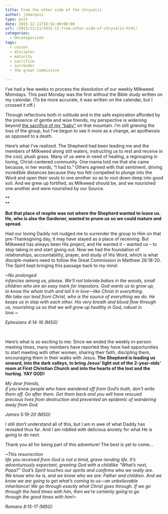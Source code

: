 ```yaml
---
title: From the other side of the chrysalis
author: jsmarquis
type: post
date: 2015-12-11T16:52:00+00:00
url: /2015/12/11/2015-12-from-other-side-of-chrysalis-html/
categories:
  - Uncategorized
tags:
  - cocoon
  - disciples
  - maturity
  - sacrifice
  - surrender
  - the great commission

---
```

I&#8217;ve had a few weeks to process the dissolution of our weekly Milkweed Momdays. This past Monday was the first without the Bible study written on my calendar. (To be more accurate, it was written on the calendar, but I crossed it off.)

Through reflections both in solitude and in the safe exploration afforded by the presence of gentle and wise friends, my perspective is widening beyond <a href="/cottonwoodblessings/2015/11/cocoons.html" target="_blank">the sacrifice of my &#8220;baby&#8221;</a> on that mountain. I&#8217;m still grieving the loss of the group, but I&#8217;ve begun to see it more as a change, an apotheosis as opposed to a death. 

Here&#8217;s what I&#8217;ve realized. The Shepherd had been leading me and the members of Milkweed along still waters, instructing us to rest and receive in the cool, plush grass. Many of us were in need of healing, a regrouping in loving, Christ-centered community. One mama told me that she came because, in her words, &#8220;I had to.&#8221; Others agreed with that sentiment, driving incredible distances because they too felt compelled to plunge into the Word and open their souls to one another so as to root down deep into good soil. And we grew up fortified, as Milkweed should be, and we nourished one another and were nourished by our Source.
  
**  
** 
  
**But that place of respite was not where the Shepherd wanted to leave us. He, who is also the Gardener, wanted to prune us so we could mature and spread.&nbsp;**

Had our loving Daddy not nudged me to surrender the group to Him on that pre-Thanksgiving day, it may have stayed as a place of receiving. But Milkweed has always been His project, and He wanted it &#8211; wanted _us_ &#8211; to stop taking in and start giving out. Now we had the foundation of relationships, accountability, prayer, and study of His Word, which is what disciple-makers need to follow the Great Commission in Matthew 28:18-20. The Spirit kept bringing this passage back to my mind:

_~<span class="text Eph-4-14-Eph-4-16" id="en-MSG-12443">No prolonged<br /> infancies among us, please. We’ll not tolerate babes in the woods, small<br /> children who are an easy mark for impostors. God wants us to grow up,<br /> to know the whole truth and tell it in love—like Christ in everything.<br /> We take our lead from Christ, who is the source of everything we do. He<br /> keeps us in step with each other. His very breath and blood flow through<br /> us, nourishing us so that we will grow up healthy in God, robust in<br /> love.~</span>_
  
<span class="text Eph-4-14-Eph-4-16" id="en-MSG-12443"><i>Ephesians 4:14-16 (MSG) </i></span>
  
<span class="text Eph-4-14-Eph-4-16" id="en-MSG-12443"><br /></span>
  
<span class="text Eph-4-14-Eph-4-16" id="en-MSG-12443">Here&#8217;s what is so exciting to me: Since we ended the weekly in-person meeting times, many members have reported they have had opportunities to start meeting with other women, sharing their faith, discipling them, encouraging them in their walks with Jesus. <b>The Shepherd is leading us onward, into the dark valleys, to bring Jesus&#8217; light out of the 2-year-olds&#8217; room at First Christian Church and into the hearts of the lost and the hurting. YAY GOD!</b></span>

<span class="text Eph-4-14-Eph-4-16" id="en-MSG-12443"><i><span class="text Jas-5-19-Jas-5-20" id="en-MSG-12822">My dear friends,<br /> if you know people who have wandered off from God’s truth, don’t write<br /> them off. Go after them. Get them back and you will have rescued<br /> precious lives from destruction and prevented an epidemic of wandering<br /> away from God.</span>&nbsp;</i></span>
  
<span class="text Eph-4-14-Eph-4-16" id="en-MSG-12443"><i>James 5:19-20 (MSG)</i></span>

<span class="text Eph-4-14-Eph-4-16" id="en-MSG-12443">I still don&#8217;t understand all of this, but I am in awe of what Daddy has revealed thus far. And I am riddled with delicious anxiety for what He is going to do next.&nbsp;</span>

<span class="text Eph-4-14-Eph-4-16" id="en-MSG-12443">Thank you all for being part of this adventure! The best is yet to come&#8230;</span>

_<span class="text Eph-4-14-Eph-4-16" id="en-MSG-12443">~</span><span class="text Eph-4-14-Eph-4-16" id="en-MSG-12443"><span class="text Rom-8-15-Rom-8-17" id="en-MSG-12051">This resurrection<br /> life you received from God is not a timid, grave-tending life. It’s<br /> adventurously expectant, greeting God with a childlike “What’s next,<br /> Papa?” God’s Spirit touches our spirits and confirms who we really are.<br /> We know who he is, and we know who we are: Father and children. And we<br /> know we are going to get what’s coming to us—an unbelievable<br /> inheritance! We go through exactly what Christ goes through. If we go<br /> through the hard times with him, then we’re certainly going to go<br /> through the good times with him!~</span></span>_
  
<span class="text Eph-4-14-Eph-4-16" id="en-MSG-12443"><i><span class="text Rom-8-15-Rom-8-17" id="en-MSG-12051">Romans 8:15-17 (MSG)&nbsp;</span></i> </span>